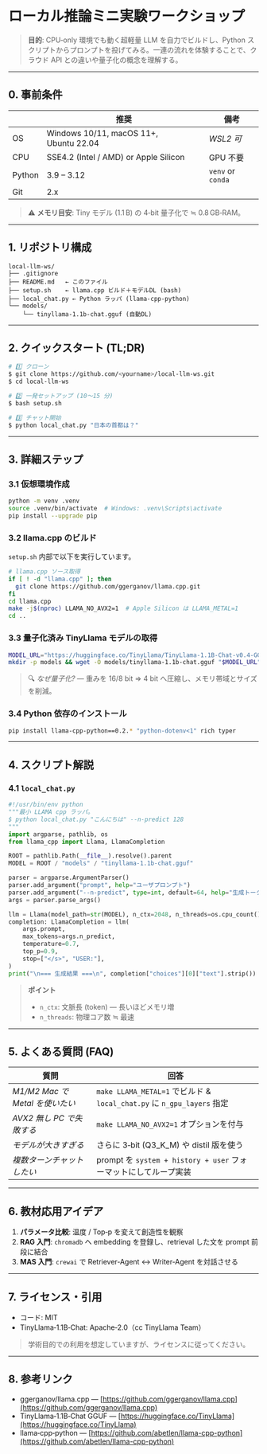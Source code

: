 # ローカル推論ミニ実験ワークショップ

> **目的**: CPU‑only 環境でも動く超軽量 LLM を自力でビルドし、Python スクリプトからプロンプトを投げてみる。一連の流れを体験することで、クラウド API との違いや量子化の概念を理解する。

---

## 0. 事前条件

|        | 推奨                                     | 備考                |
| ------ | -------------------------------------- | ----------------- |
| OS     | Windows 10/11, macOS 11+, Ubuntu 22.04 | *WSL2 可*          |
| CPU    | SSE4.2 (Intel / AMD) or Apple Silicon  | GPU 不要            |
| Python | 3.9 – 3.12                             | `venv` or `conda` |
| Git    | 2.x                                    |                   |

> ⚠ **メモリ目安**: Tiny モデル (1.1 B) の 4‑bit 量子化で ≒ 0.8 GB‑RAM。

---

## 1. リポジトリ構成

```text
local-llm-ws/
├── .gitignore
├── README.md   ← このファイル
├── setup.sh    ← llama.cpp ビルド＋モデルDL (bash)
├── local_chat.py ← Python ラッパ (llama‑cpp‑python)
└── models/
    └── tinyllama-1.1b-chat.gguf (自動DL)
```

---

## 2. クイックスタート (TL;DR)

```bash
# 1️⃣ クローン
$ git clone https://github.com/<yourname>/local-llm-ws.git
$ cd local-llm-ws

# 2️⃣ 一発セットアップ (10〜15 分)
$ bash setup.sh

# 3️⃣ チャット開始
$ python local_chat.py "日本の首都は？"
```

---

## 3. 詳細ステップ

### 3.1 仮想環境作成

```bash
python -m venv .venv
source .venv/bin/activate  # Windows: .venv\Scripts\activate
pip install --upgrade pip
```

### 3.2 llama.cpp のビルド

`setup.sh` 内部で以下を実行しています。

```bash
# llama.cpp ソース取得
if [ ! -d "llama.cpp" ]; then
  git clone https://github.com/ggerganov/llama.cpp.git
fi
cd llama.cpp
make -j$(nproc) LLAMA_NO_AVX2=1  # Apple Silicon は LLAMA_METAL=1
cd ..
```

### 3.3 量子化済み TinyLlama モデルの取得

```bash
MODEL_URL="https://huggingface.co/TinyLlama/TinyLlama-1.1B-Chat-v0.4-GGUF/resolve/main/TinyLlama-1.1B-Chat-v0.4.Q4_K_M.gguf"
mkdir -p models && wget -O models/tinyllama-1.1b-chat.gguf "$MODEL_URL"
```

> 🔍 *なぜ量子化?* — 重みを 16/8 bit ⇒ 4 bit へ圧縮し、メモリ帯域とサイズを削減。

### 3.4 Python 依存のインストール

```bash
pip install llama-cpp-python==0.2.* "python-dotenv<1" rich typer
```

---

## 4. スクリプト解説

### 4.1 `local_chat.py`

```python
#!/usr/bin/env python
"""最小 LLAMA cpp ラッパ。
$ python local_chat.py "こんにちは" --n-predict 128
"""
import argparse, pathlib, os
from llama_cpp import Llama, LlamaCompletion

ROOT = pathlib.Path(__file__).resolve().parent
MODEL = ROOT / "models" / "tinyllama-1.1b-chat.gguf"

parser = argparse.ArgumentParser()
parser.add_argument("prompt", help="ユーザプロンプト")
parser.add_argument("--n-predict", type=int, default=64, help="生成トークン数")
args = parser.parse_args()

llm = Llama(model_path=str(MODEL), n_ctx=2048, n_threads=os.cpu_count())
completion: LlamaCompletion = llm(
    args.prompt,
    max_tokens=args.n_predict,
    temperature=0.7,
    top_p=0.9,
    stop=["</s>", "USER:"],
)
print("\n=== 生成結果 ===\n", completion["choices"][0]["text"].strip())
```

> **ポイント**
>
> * `n_ctx`: 文脈長 (token) — 長いほどメモリ増
> * `n_threads`: 物理コア数 ≒ 最速

---

## 5. よくある質問 (FAQ)

| 質問                        | 回答                                                              |
| ------------------------- | --------------------------------------------------------------- |
| *M1/M2 Mac で Metal を使いたい* | `make LLAMA_METAL=1` でビルド & `local_chat.py` に `n_gpu_layers` 指定 |
| *AVX2 無し PC で失敗する*        | `make LLAMA_NO_AVX2=1` オプションを付与                                 |
| *モデルが大きすぎる*               | さらに 3‑bit (Q3\_K\_M) や distil 版を使う                              |
| *複数ターンチャットしたい*            | prompt を `system + history + user` フォーマットにしてループ実装               |

---

## 6. 教材応用アイデア

1. **パラメータ比較**: 温度 / Top‑p を変えて創造性を観察
2. **RAG 入門**: `chromadb` へ embedding を登録し、retrieval した文を prompt 前段に結合
3. **MAS 入門**: `crewai` で Retriever‑Agent ↔ Writer‑Agent を対話させる

---

## 7. ライセンス・引用

* コード: MIT
* TinyLlama‑1.1B‑Chat: Apache‑2.0（cc TinyLlama Team）

> 学術目的での利用を想定していますが、ライセンスに従ってください。

---

## 8. 参考リンク

* ggerganov/llama.cpp — [https://github.com/ggerganov/llama.cpp](https://github.com/ggerganov/llama.cpp)
* TinyLlama‑1.1B‑Chat GGUF — [https://huggingface.co/TinyLlama](https://huggingface.co/TinyLlama)
* llama‑cpp‑python — [https://github.com/abetlen/llama-cpp-python](https://github.com/abetlen/llama-cpp-python)
